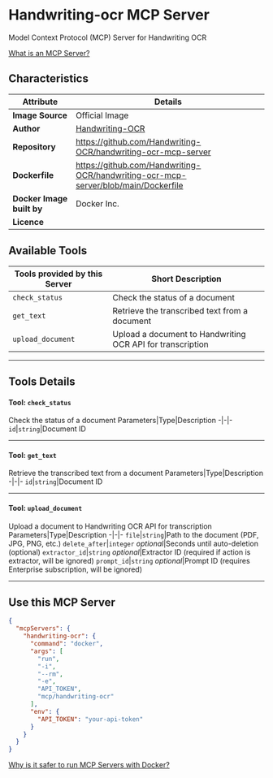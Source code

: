 # Handwriting-ocr MCP Server

Model Context Protocol (MCP) Server for Handwriting OCR 

[What is an MCP Server?](https://www.anthropic.com/news/model-context-protocol)

## Characteristics
Attribute|Details|
|-|-|
**Image Source**|Official Image
|**Author**|[Handwriting-OCR](https://github.com/Handwriting-OCR)
**Repository**|https://github.com/Handwriting-OCR/handwriting-ocr-mcp-server
**Dockerfile**|https://github.com/Handwriting-OCR/handwriting-ocr-mcp-server/blob/main/Dockerfile
**Docker Image built by**|Docker Inc.
**Licence**|

## Available Tools
Tools provided by this Server|Short Description
-|-
`check_status`|Check the status of a document|
`get_text`|Retrieve the transcribed text from a document|
`upload_document`|Upload a document to Handwriting OCR API for transcription|

---
## Tools Details

#### Tool: **`check_status`**
Check the status of a document
Parameters|Type|Description
-|-|-
`id`|`string`|Document ID

---
#### Tool: **`get_text`**
Retrieve the transcribed text from a document
Parameters|Type|Description
-|-|-
`id`|`string`|Document ID

---
#### Tool: **`upload_document`**
Upload a document to Handwriting OCR API for transcription
Parameters|Type|Description
-|-|-
`file`|`string`|Path to the document (PDF, JPG, PNG, etc.)
`delete_after`|`integer` *optional*|Seconds until auto-deletion (optional)
`extractor_id`|`string` *optional*|Extractor ID (required if action is extractor, will be ignored)
`prompt_id`|`string` *optional*|Prompt ID (requires Enterprise subscription, will be ignored)

---
## Use this MCP Server

```json
{
  "mcpServers": {
    "handwriting-ocr": {
      "command": "docker",
      "args": [
        "run",
        "-i",
        "--rm",
        "-e",
        "API_TOKEN",
        "mcp/handwriting-ocr"
      ],
      "env": {
        "API_TOKEN": "your-api-token"
      }
    }
  }
}
```

[Why is it safer to run MCP Servers with Docker?](https://www.docker.com/blog/the-model-context-protocol-simplifying-building-ai-apps-with-anthropic-claude-desktop-and-docker/)
